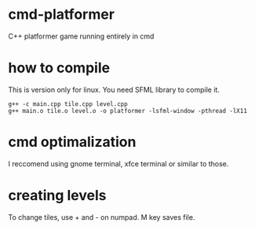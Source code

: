# cmd-platformer
C++ platformer game running entirely in cmd

# how to compile
This is version only for linux. You need SFML library to compile it.
```
g++ -c main.cpp tile.cpp level.cpp
g++ main.o tile.o level.o -o platformer -lsfml-window -pthread -lX11
```

# cmd optimalization
I reccomend using gnome terminal, xfce terminal or similar to those.

# creating levels
To change tiles, use + and - on numpad.
M key saves file.

